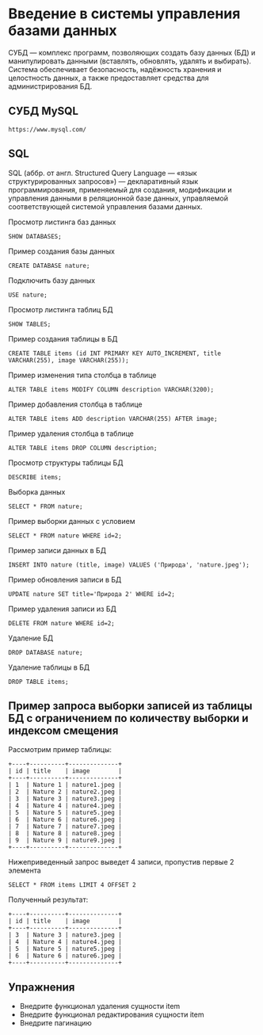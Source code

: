 # Введение в системы управления базами данных

СУБД — комплекс программ, позволяющих создать базу данных (БД) и манипулировать
данными (вставлять, обновлять, удалять и выбирать). Система обеспечивает
безопасность, надёжность хранения и целостность данных, а также предоставляет
средства для администрирования БД.

## СУБД MySQL

    https://www.mysql.com/

## SQL

SQL (аббр. от англ. Structured Query Language — «язык структурированных
запросов») — декларативный язык программирования, применяемый для создания,
модификации и управления данными в реляционной базе данных, управляемой
соответствующей системой управления базами данных.

Просмотр листинга баз данных

    SHOW DATABASES;

Пример создания базы данных

    CREATE DATABASE nature;

Подключить базу данных

    USE nature;

Просмотр листинга таблиц БД

    SHOW TABLES;

Пример создания таблицы в БД

    CREATE TABLE items (id INT PRIMARY KEY AUTO_INCREMENT, title VARCHAR(255), image VARCHAR(255));

Пример изменения типа столбца в таблице

    ALTER TABLE items MODIFY COLUMN description VARCHAR(3200);

Пример добавления столбца в таблице

    ALTER TABLE items ADD description VARCHAR(255) AFTER image;

Пример удаления столбца в таблице

    ALTER TABLE items DROP COLUMN description;

Просмотр структуры таблицы БД

    DESCRIBE items;

Выборка данных

    SELECT * FROM nature;

Пример выборки данных с условием

    SELECT * FROM nature WHERE id=2;

Пример записи данных в БД

    INSERT INTO nature (title, image) VALUES ('Природа', 'nature.jpeg');

Пример обновления записи в БД

    UPDATE nature SET title='Природа 2' WHERE id=2;

Пример удаления записи из БД

    DELETE FROM nature WHERE id=2;

Удаление БД

    DROP DATABASE nature;

Удаление таблицы в БД

    DROP TABLE items;

## Пример запроса выборки записей из таблицы БД с ограничением по количеству выборки и индексом смещения

Рассмотрим пример таблицы:

    +----+----------+--------------+
    | id | title    | image        |
    +----+----------+--------------+
    | 1  | Nature 1 | nature1.jpeg |
    | 2  | Nature 2 | nature2.jpeg |
    | 3  | Nature 3 | nature3.jpeg |
    | 4  | Nature 4 | nature4.jpeg |
    | 5  | Nature 5 | nature5.jpeg |
    | 6  | Nature 6 | nature6.jpeg |
    | 7  | Nature 7 | nature7.jpeg |
    | 8  | Nature 8 | nature8.jpeg |
    | 9  | Nature 9 | nature9.jpeg |
    +----+----------+--------------+

Нижеприведенный запрос выведет 4 записи, пропустив первые 2 элемента

    SELECT * FROM items LIMIT 4 OFFSET 2

Полученный результат:

    +----+----------+--------------+
    | id | title    | image        |
    +----+----------+--------------+
    | 3  | Nature 3 | nature3.jpeg |
    | 4  | Nature 4 | nature4.jpeg |
    | 5  | Nature 5 | nature5.jpeg |
    | 6  | Nature 6 | nature6.jpeg |
    +----+----------+--------------+

## Упражнения

-   Внедрите функционал удаления сущности item
-   Внедрите функционал редактирования сущности item
-   Внедрите пагинацию
